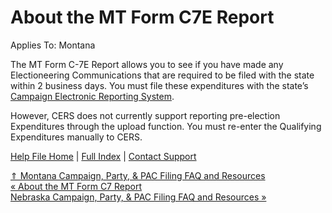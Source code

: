  About the MT Form C7E Report
==========

Applies To: Montana

The MT Form C-7E Report allows you to see if you have made any Electioneering Communications that are required to be filed with the state within 2 business days. You must file these expenditures with the state’s [Campaign Electronic Reporting System](https://cers-ext.mt.gov/CampaignTracker/dashboard).

However, CERS does not currently support reporting pre-election Expenditures through the upload function. You must re-enter the Qualifying Expenditures manually to CERS.

[Help File Home](/help/) | [Full Index](/Help-File-Directory/) | [Contact Support](mailto:support@ISPolitical.com)

[⇑ Montana Campaign, Party, & PAC Filing FAQ and Resources](/Montana-Campaign-Party-PAC-Filing-FAQ-and-Resources)  
[« About the MT Form C7 Report](/About-the-MT-Form-C7)  
[Nebraska Campaign, Party, & PAC Filing FAQ and Resources »](/Nebraska-Campaign-Party-PAC-Filing-FAQ-and-Resources)
